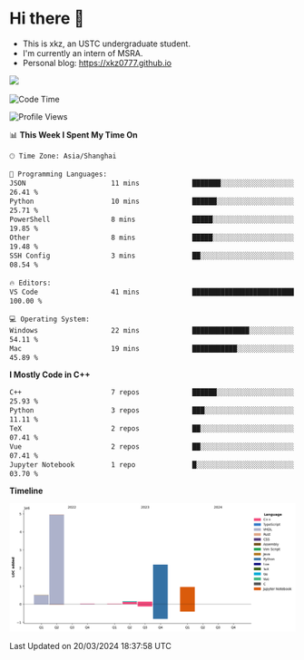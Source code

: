 # Hi there :wave:

- This is xkz, an USTC undergraduate student.
- I'm currently an intern of MSRA.
- Personal blog: <https://xkz0777.github.io>

<img src="http://github-profile-summary-cards.vercel.app/api/cards/stats?username=xkz0777">

<!--START_SECTION:waka-->
![Code Time](http://img.shields.io/badge/Code%20Time-342%20hrs%2056%20mins-blue)

![Profile Views](http://img.shields.io/badge/Profile%20Views-12-blue)

📊 **This Week I Spent My Time On** 

```text
🕑︎ Time Zone: Asia/Shanghai

💬 Programming Languages: 
JSON                     11 mins             ███████░░░░░░░░░░░░░░░░░░   26.41 % 
Python                   10 mins             ██████░░░░░░░░░░░░░░░░░░░   25.71 % 
PowerShell               8 mins              █████░░░░░░░░░░░░░░░░░░░░   19.85 % 
Other                    8 mins              █████░░░░░░░░░░░░░░░░░░░░   19.48 % 
SSH Config               3 mins              ██░░░░░░░░░░░░░░░░░░░░░░░   08.54 % 

🔥 Editors: 
VS Code                  41 mins             █████████████████████████   100.00 % 

💻 Operating System: 
Windows                  22 mins             ██████████████░░░░░░░░░░░   54.11 % 
Mac                      19 mins             ███████████░░░░░░░░░░░░░░   45.89 % 
```

**I Mostly Code in C++** 

```text
C++                      7 repos             ██████░░░░░░░░░░░░░░░░░░░   25.93 % 
Python                   3 repos             ███░░░░░░░░░░░░░░░░░░░░░░   11.11 % 
TeX                      2 repos             ██░░░░░░░░░░░░░░░░░░░░░░░   07.41 % 
Vue                      2 repos             ██░░░░░░░░░░░░░░░░░░░░░░░   07.41 % 
Jupyter Notebook         1 repo              █░░░░░░░░░░░░░░░░░░░░░░░░   03.70 % 
```



**Timeline**

![Lines of Code chart](https://raw.githubusercontent.com/xkz0777/xkz0777/master/assets/bar_graph.png)


 Last Updated on 20/03/2024 18:37:58 UTC
<!--END_SECTION:waka-->
